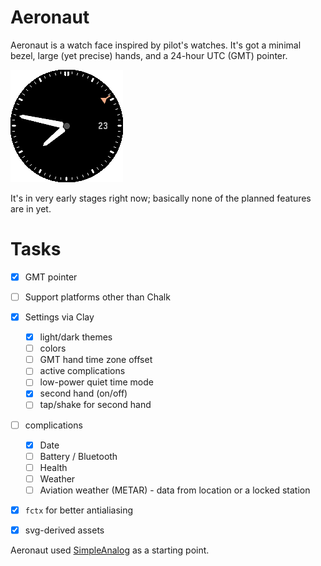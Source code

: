 # Aeronaut

Aeronaut is a watch face inspired by pilot's watches. It's got a minimal bezel, large (yet precise) hands, and a 24-hour UTC (GMT) pointer.

![](aeronaut.png)

It's in very early stages right now; basically none of the planned features are in yet.

# Tasks

- [x] GMT pointer
- [ ] Support platforms other than Chalk
- [x] Settings via Clay
	- [x] light/dark themes
	- [ ] colors
	- [ ] GMT hand time zone offset
	- [ ] active complications
	- [ ] low-power quiet time mode
	- [x] second hand (on/off)
	- [ ] tap/shake for second hand
- [ ] complications
	- [x] Date
	- [ ] Battery / Bluetooth
	- [ ] Health
	- [ ] Weather
	- [ ] Aviation weather (METAR)  - data from location or a locked station
- [x] `fctx` for better antialiasing
- [x] svg-derived assets


Aeronaut used [SimpleAnalog](https://github.com/pebble-examples/simple-analog/blob/master/LICENSE) as a starting point.
